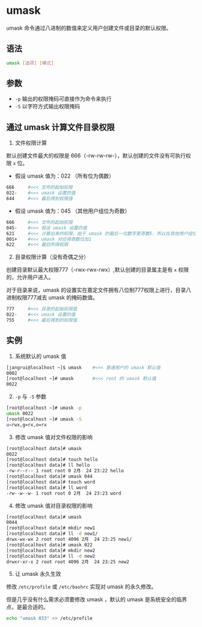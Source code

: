 # umask

umask 命令通过八进制的数值来定义用户创建文件或目录的默认权限。

## 语法

```bash
umask [选项] [模式]
```

## 参数

- `-p` 输出的权限掩码可直接作为命令来执行
- `-S` 以字符方式输出权限掩码

## 通过 umask 计算文件目录权限

1. 文件权限计算

默认创建文件最大的权限是 666（-rw-rw-rw-），默认创建的文件没有可执行权限 `x` 位。

- 假设 umask 值为：022 （所有位为偶数）

```bash
666		#<<< 文件的起始权限
022-	#<<< umask 设置的值
644		#<<< 最后得到权限值
```

- 假设 umask 值为：045 （其他用户组位为奇数）

```bash
666		#<<< 文件的起始权限
045-	#<<< 假设 umask 设置的值
621		#<<< 计算出来的权限，由于 umask 的最后一位数字是奇数5，所以在其他用户组位在加1.
001+	#<<< umask 对应得奇数位加1
622		#<<< 最后所得权限
```

2. 目录权限计算（没有奇偶之分）

创建目录默认最大权限777（-rwx-rwx-rwx）,默认创建的目录属主是有 `x` 权限的，允许用户进入。

对于目录来说，umask 的设置实在嘉定文件拥有八位制777权限上进行，目录八进制权限777减去 umask 的掩码数值。

```bash
777		#<<< 目录的起始权限值
022-	#<<< umask 设置的值
755		#<<< 最后得到的权限值
```

## 实例

1. 系统默认的 umask 值

```bash
[jangrui@localhost ~]$ umask 	#<<< 普通用户的 umask 默认值
0002
[root@localhost ~]# umask 		#<<< root 的 umask 默认值
0022
```

2. `-p` 与 `-S` 参数

```bash
[root@localhost ~]# umask -p
umask 0022
[root@localhost ~]# umask -S
u=rwx,g=rx,o=rx
```

3. 修改 umask 值对文件权限的影响

```bash
[root@localhost data]# umask 
0022
[root@localhost data]# touch hello
[root@localhost data]# ll hello 
-rw-r--r-- 1 root root 0 2月  24 23:22 hello
[root@localhost data]# umask 044
[root@localhost data]# touch word
[root@localhost data]# ll word 
-rw--w--w- 1 root root 0 2月  24 23:23 word
```

4. 修改 umask 值对目录权限的影响

```bash
[root@localhost data]# umask
0044
[root@localhost data]# mkdir new1
[root@localhost data]# ll -d new1/
drwx-wx-wx 2 root root 4096 2月  24 23:25 new1/
[root@localhost data]# umask 022
[root@localhost data]# mkdir new2
[root@localhost data]# ll -d new2
drwxr-xr-x 2 root root 4096 2月  24 23:25 new2
```

5. 让 umask 永久生效

修改 `/etc/profile` 或 `/etc/bashrc` 实现对 umask 的永久修改。

但是几乎没有什么需求必须要修改 umask ，默认的 umask 是系统安全的临界点，是最合适的。

```bash
echo "umask 033" >> /etc/profile
```